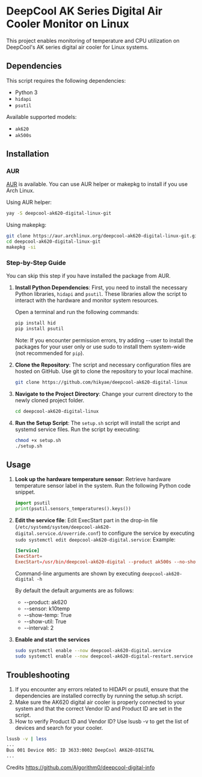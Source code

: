# DeepCool AK Series Digital Air Cooler Monitor on Linux

This project enables monitoring of temperature and CPU utilization on DeepCool's AK series digital air cooler for Linux systems.  

## Dependencies

This script requires the following dependencies:
- Python 3
- `hidapi`
- `psutil`

Available supported models:
- `ak620`
- `ak500s`

## Installation
### AUR
[AUR](https://aur.archlinux.org/packages/deepcool-ak620-digital-linux-git) is available. You can use AUR helper or makepkg to install if you use Arch Linux.

Using AUR helper:
```sh
yay -S deepcool-ak620-digital-linux-git
```

Using makepkg:
```sh
git clone https://aur.archlinux.org/deepcool-ak620-digital-linux-git.git
cd deepcool-ak620-digital-linux-git
makepkg -si
```

### Step-by-Step Guide
You can skip this step if you have installed the package from AUR.

1. **Install Python Dependencies**: First, you need to install the necessary Python libraries, `hidapi` and `psutil`. These libraries allow the script to interact with the hardware and monitor system resources.

    Open a terminal and run the following commands:
    ```sh
    pip install hid
    pip install psutil
    ```
    Note: If you encounter permission errors, try adding --user to install the packages for your user only or use sudo to install them system-wide (not recommended for `pip`).

1. **Clone the Repository**: The script and necessary configuration files are hosted on GitHub. Use git to clone the repository to your local machine.
    ```sh
    git clone https://github.com/hikyae/deepcool-ak620-digital-linux
    ```

1. **Navigate to the Project Directory**: Change your current directory to the newly cloned project folder.
    ```sh
    cd deepcool-ak620-digital-linux
    ```

1. **Run the Setup Script**: The `setup.sh` script will install the script and systemd service files. Run the script by executing:
    ```sh
    chmod +x setup.sh
    ./setup.sh
    ```

## Usage
1. **Look up the hardware temperature sensor**: Retrieve hardware temperature sensor label in the system. Run the following Python code snippet.
    ```python
    import psutil
    print(psutil.sensors_temperatures().keys())
    ```

1. **Edit the service file**: Edit ExecStart part in the drop-in file (`/etc/systemd/system/deepcool-ak620-digital.service.d/override.conf`) to configure the service by executing `sudo systemctl edit deepcool-ak620-digital.service`:
    Example:
    ```sh:/etc/systemd/system/deepcool-ak620-digital.service.d/override.conf
    [Service]
    ExecStart=
    ExecStart=/usr/bin/deepcool-ak620-digital --product ak500s --no-show-util --interval 3
    ```

    Command-line arguments are shown by executing `deepcool-ak620-digital -h`

    By default the default arguments are as follows:
    - --product: ak620
    - --sensor: k10temp
    - --show-temp: True
    - --show-util: True
    - --interval: 2

1. **Enable and start the services**
    ```sh
    sudo systemctl enable --now deepcool-ak620-digital.service
    sudo systemctl enable --now deepcool-ak620-digital-restart.service
    ```

## Troubleshooting

1) If you encounter any errors related to HIDAPI or psutil, ensure that the dependencies are installed correctly by running the setup.sh script.
2) Make sure the AK620 digital air cooler is properly connected to your system and that the correct Vendor ID and Product ID are set in the script.
3) How to verify Product ID and Vendor ID?  Use lsusb -v to get the list of devices and search for your cooler.
```sh
lsusb -v | less
...
Bus 001 Device 005: ID 3633:0002 DeepCool AK620-DIGITAL
...
```

Credits
https://github.com/Algorithm0/deepcool-digital-info
